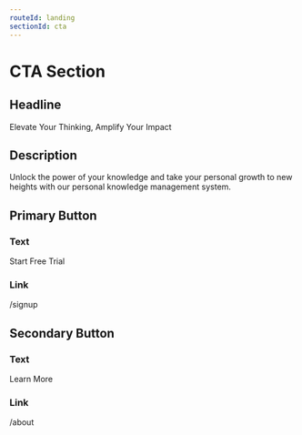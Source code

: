 ```yaml
---
routeId: landing
sectionId: cta
---
```


# CTA Section

## Headline

Elevate Your Thinking, Amplify Your Impact

## Description

Unlock the power of your knowledge and take your personal growth to new heights with our personal knowledge management system.

## Primary Button

### Text

Start Free Trial

### Link

/signup

## Secondary Button

### Text

Learn More

### Link

/about
